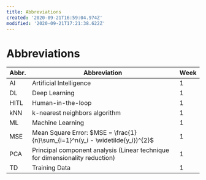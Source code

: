 ```yaml
---
title: Abbreviations
created: '2020-09-21T16:59:04.974Z'
modified: '2020-09-21T17:21:38.622Z'
---
```


# Abbreviations
| Abbr. | Abbreviation | Week |
| --- | --- | --- |
| AI | Artificial Intelligence | 1 |
| DL | Deep Learning | 1 |
| HITL | Human-in-the-loop | 1 |
| kNN | k-nearest neighbors algorithm | 1 |
| ML | Machine Learning | 1 |
| MSE | Mean Square Error: $MSE = \frac{1}{n}\sum_{i=1}^n(y_i - \widetilde{y_i})^{2}$ | 1 |
| PCA | Principal component analysis (Linear technique for dimensionality reduction) | 1 |
| TD | Training Data | 1 |
